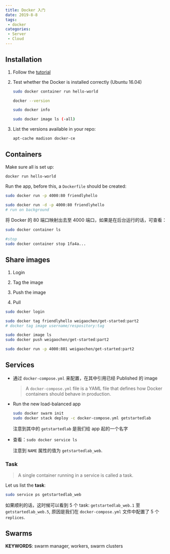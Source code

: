 ```yaml
---
title: Docker 入门
date: 2019-8-8
tags:
 - docker
categories:
 - Server
 - Cloud
---
```



## Installation

1. Follow the [tutorial](https://docs.docker.com/install/linux/docker-ce/ubuntu/#os-requirements)

2. Test whether the Docker is installed correctly (Ubuntu 16.04)

    ```bash
    sudo docker container run hello-world

    docker --version

    sudo docker info

    sudo docker image ls (-all)
    ```

3. List the versions available in your repo:

    ```bash
    apt-cache madison docker-ce
    ```

## Containers

Make sure all is set up:

```bash
docker run hello-world
```

Run the app, before this, a `Dockerfile` should be created:

```bash
sudo docker run -p 4000:80 friendlyhello

sudo docker run -d -p 4000:80 friendlyhello
# run on background
```

将 Docker 的 80 端口映射出去至 4000 端口，如果是在后台运行的话，可查看：

```bash
sudo docker container ls

#stop
sudo docker container stop 1fa4a...
```

## Share images

1. Login

2. Tag the image

3. Push the image

4. Pull

```bash
sudo docker login

sudo docker tag friendlyhello weigaochen/get-started:part2
# docker tag image username/respository:tag

sudo docker image ls
sudo docker push weigaochen/get-started:part2

sudo docker run -p 4000:801 weigaochen/get-started:part2
```

## Services

- 通过 `docker-compose.yml` 来配置，在其中引用已经 Published 的 image
    > A `docker-compose.yml` file is a YAML file that defines how Docker containers should behave in production.

- Run the new load-balanced app

    ```bash
    sudo docker swarm init
    sudo docker stack deploy -c docker-compose.yml getstartedlab
    ```

    注意到其中的 `getstartedlab` 是我们给 app 起的一个名字

- 查看：`sudo docker service ls`

    注意到 `NAME` 属性的值为 `getstartedlab_web`.

### Task

> A single container running in a service is called a task.

Let us list the **task**:

```bash
sudo service ps getstartedlab_web
```

如果顺利的话，这时候可以看到 5 个 task: `getstartedlab_web.1` 至 `getstartedlab_web.5`, 原因是我们在  `docker-compose.yml` 文件中配置了 5 个 `replices`.

## Swarms

**KEYWORDS**: swarm manager, workers, swarm clusters
